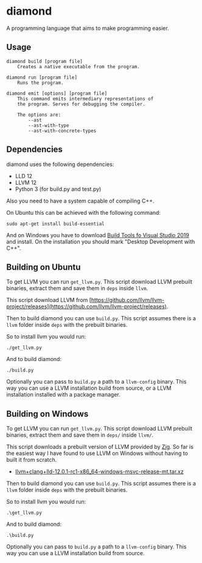 # diamond

A programming language that aims to make programming easier.

## Usage
```
diamond build [program file]
    Creates a native executable from the program.

diamond run [program file]
    Runs the program.

diamond emit [options] [program file]
    This command emits intermediary representations of
    the program. Serves for debugging the compiler.

    The options are:
        --ast
        --ast-with-type
        --ast-with-concrete-types
```

## Dependencies

diamond uses the following dependencies:
- LLD 12
- LLVM 12
- Python 3 (for build.py and test.py)

Also you need to have a system capable of compiling C++.

On Ubuntu this can be achieved with the following command:
```
sudo apt-get install build-essential
```

And on Windows you have to download [Build Tools fo Visual Studio 2019](https://visualstudio.microsoft.com/downloads/) and install. On the installation you should mark "Desktop Development with C++".

## Building on Ubuntu

To get LLVM you can run `get_llvm.py`. This script download LLVM prebuilt binaries, extract them and save them in `deps` inside `llvm`.

This script download LLVM from
[https://github.com/llvm/llvm-project/releases](https://github.com/llvm/llvm-project/releases).

Then to build diamond you can use `build.py`. This script assumes there is a `llvm` folder inside `deps` with the prebuilt binaries.

So to install llvm you would run:
```
./get_llvm.py
```

And to build diamond:
```
./build.py
```

Optionally you can pass to `build.py` a path to a `llvm-config` binary. This way you
can use a LLVM installation build from source, or a LLVM installation installed with
a package manager.

## Building on Windows

To get LLVM you can run `get_llvm.py`. This script download LLVM prebuilt binaries, extract them and save them in `deps/` inside `llvm/`.

This script downloads a prebuilt version of LLVM provided by [Zig](https://ziglang.org/). So far is the easiest way I have found to use LLVM on Windows without having to built it from scratch.
- [llvm+clang+lld-12.0.1-rc1-x86_64-windows-msvc-release-mt.tar.xz](https://ziglang.org/deps/llvm%2bclang%2blld-12.0.1-rc1-x86_64-windows-msvc-release-mt.tar.xz)

Then to build diamond you can use `build.py`. This script assumes there is a `llvm` folder inside `deps` with the prebuilt binaries.

So to install llvm you would run:
```
.\get_llvm.py
```

And to build diamond:
```
.\build.py
```

Optionally you can pass to `build.py` a path to a `llvm-config` binary. This way you
can use a LLVM installation build from source.
